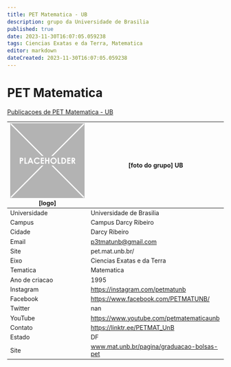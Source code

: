 ```yaml
---
title: PET Matematica - UB
description: grupo da Universidade de Brasilia
published: true
date: 2023-11-30T16:07:05.059238
tags: Ciencias Exatas e da Terra, Matematica
editor: markdown
dateCreated: 2023-11-30T16:07:05.059238
---
```


# PET Matematica

[Publicacoes de PET Matematica - UB](/atividade/240PETMatematicaUB/feed.md)

| ![placeholder.png](/placeholder.png) [logo] | [foto do grupo] UB         |
| ------------------------------------------- | ------------------------------------------------- |
| Universidade                                | Universidade de Brasilia      |
| Campus                                      | Campus Darcy Ribeiro            |
| Cidade                                      | Darcy Ribeiro             |
| Email                                       | p3tmatunb@gmail.com             |
| Site                                        | pet.mat.unb.br/              |
| Eixo                                        | Ciencias Exatas e da Terra              |
| Tematica                                    | Matematica          |
| Ano de criacao                              | 1995        |
| Instagram                                   | https://instagram.com/petmatunb         |
| Facebook                                    | https://www.facebook.com/PETMATUNB/          |
| Twitter                                     | nan           |
| YouTube                                     | https://www.youtube.com/petmatematicaunb           |
| Contato                                     | https://linktr.ee/PETMAT_UnB         |
| Estado                                      |  DF            |
| Site                                        | www.mat.unb.br/pagina/graduacao-bolsas-pet |
